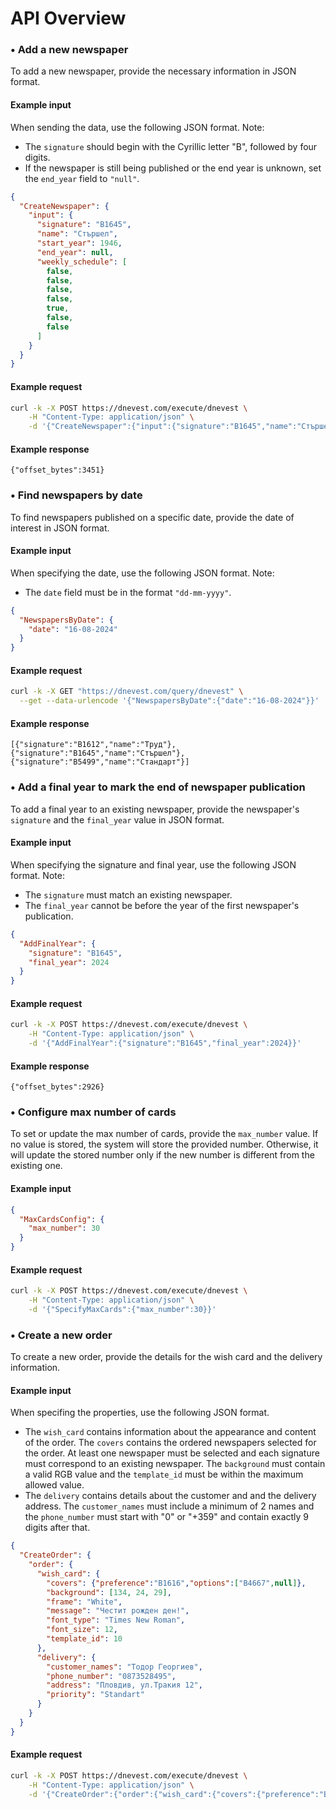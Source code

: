 # API Overview

### • Add a new newspaper
To add a new newspaper, provide the necessary information in JSON format. 

#### Example input
When sending the data, use the following JSON format. Note:

- The `signature` should begin with the Cyrillic letter "B", followed by four digits.
- If the newspaper is still being published or the end year is unknown, set the `end_year` field to `"null"`.

```json
{
  "CreateNewspaper": {
    "input": {
      "signature": "В1645",
      "name": "Стършел",
      "start_year": 1946,
      "end_year": null,
      "weekly_schedule": [
        false,
        false,
        false,
        false,
        true,
        false,
        false
      ]
    }
  }
}
```

#### Example request
```sh
curl -k -X POST https://dnevest.com/execute/dnevest \
 	-H "Content-Type: application/json" \
 	-d '{"CreateNewspaper":{"input":{"signature":"В1645","name":"Стършел","start_year":1946,"end_year":null,"weekly_schedule":[false, false, false, false, true, false, false]}}}'
```

#### Example response
```
{"offset_bytes":3451}
```

### • Find newspapers by date
To find newspapers published on a specific date, provide the date of interest in JSON format.

#### Example input
When specifying the date, use the following JSON format. Note:

- The `date` field must be in the format `"dd-mm-yyyy"`.

```json
{
  "NewspapersByDate": {
    "date": "16-08-2024"
  }
}
```

#### Example request
```sh
curl -k -X GET "https://dnevest.com/query/dnevest" \
  --get --data-urlencode '{"NewspapersByDate":{"date":"16-08-2024"}}'
```

#### Example response
```
[{"signature":"В1612","name":"Труд"},{"signature":"В1645","name":"Стършел"},{"signature":"В5499","name":"Стандарт"}]
```

### • Add a final year to mark the end of newspaper publication
To add a final year to an existing newspaper, provide the newspaper's `signature` and the `final_year` value in JSON format.

#### Example input
When specifying the signature and final year, use the following JSON format. Note:

- The `signature`  must match an existing newspaper.
- The `final_year` cannot be before the year of the first newspaper's publication.

```json
{
  "AddFinalYear": {
    "signature": "В1645",
    "final_year": 2024
  }
}
```

#### Example request
```sh
curl -k -X POST https://dnevest.com/execute/dnevest \
 	-H "Content-Type: application/json" \
 	-d '{"AddFinalYear":{"signature":"В1645","final_year":2024}}'
```

#### Example response
```
{"offset_bytes":2926}
```

### • Configure max number of cards
To set or update the max number of cards, provide the `max_number` value. If no value is stored, the system will store the provided number. 
Otherwise, it will update the stored number only if the new number is different from the existing one.

#### Example input
```json
{
  "MaxCardsConfig": {
    "max_number": 30
  }
}
```

#### Example request
```sh
curl -k -X POST https://dnevest.com/execute/dnevest \
 	-H "Content-Type: application/json" \
 	-d '{"SpecifyMaxCards":{"max_number":30}}'
```

### • Create a new order
To create a new order, provide the details for the wish card and the delivery information.

#### Example input
When specifing the properties, use the following JSON format.

- The `wish_card` contains information about the appearance and content of the order. The `covers` contains the ordered newspapers selected for the order. At least one newspaper must be selected and each signature must correspond to an existing newspaper. The `background` must contain a valid RGB value and the `template_id`
 must be within the maximum allowed value.
- The `delivery` contains details about the customer and and the delivery address. The `customer_names` must include a minimum of 2 names and the `phone_number` 
must start with "0" or "+359" and contain exactly 9 digits after that.

```json
{
  "CreateOrder": {
    "order": {
      "wish_card": {
        "covers": {"preference":"В1616","options":["В4667",null]},
        "background": [134, 24, 29],
        "frame": "White",
        "message": "Честит рожден ден!",
        "font_type": "Times New Roman",
        "font_size": 12,
        "template_id": 10
      },
      "delivery": {
        "customer_names": "Тодор Георгиев",
        "phone_number": "0873528495",
        "address": "Пловдив, ул.Тракия 12",
        "priority": "Standart"
      }
    }
  }
}
```

#### Example request
```sh
curl -k -X POST https://dnevest.com/execute/dnevest \
 	-H "Content-Type: application/json" \
 	-d '{"CreateOrder":{"order":{"wish_card":{"covers":{"preference":"В1616","options":["В4667",null]},"background":[134,24,29],"frame":"White","message":"Честит рожден ден!","font_type":"Times New Roman","font_size":12,"template_id":10},"delivery":{"customer_names":"Тодор Георгиев","phone_number":"0873528495","address":"Пловдив, ул.Тракия 12","priority":"Standart"}}}}'
```